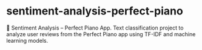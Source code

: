# sentiment-analysis-perfect-piano
🎵 Sentiment Analysis – Perfect Piano App. Text classification project to analyze user reviews from the Perfect Piano app using TF-IDF and machine learning models. 
